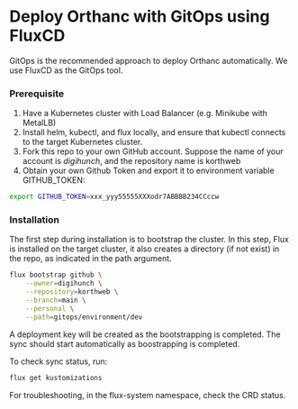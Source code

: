 # Deploy Orthanc with GitOps using FluxCD

GitOps is the recommended approach to deploy Orthanc automatically. We use FluxCD as the GitOps tool.

### Prerequisite
1. Have a Kubernetes cluster with Load Balancer (e.g. Minikube with MetalLB) 
2. Install helm, kubectl, and flux locally, and ensure that kubectl connects to the target Kubernetes cluster.
3. Fork this repo to your own GitHub account. Suppose the name of your account is *digihunch*, and the repository name is korthweb
4. Obtain your own Github Token and export it to environment variable GITHUB_TOKEN: 
```sh
export GITHUB_TOKEN=xxx_yyy55555XXXodr7ABBBB234CCccw
```
### Installation
The first step during installation is to bootstrap the cluster. In this step, Flux is installed on the target cluster, it also creates a directory (if not exist) in the repo, as indicated in the path argument.

```sh
flux bootstrap github \
    --owner=digihunch \
    --repository=korthweb \
    --branch=main \
    --personal \
    --path=gitops/environment/dev
```
A deployment key will be created as the bootstrapping is completed. The sync should start automatically as boostrapping is completed.

To check sync status, run:
```sh
flux get kustomizations
```
For troubleshooting, in the flux-system namespace, check the CRD status.

